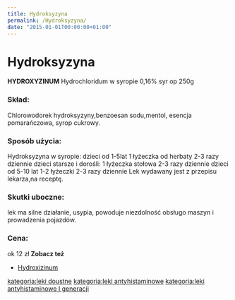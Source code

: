 ```yaml
---
title: Hydroksyzyna
permalink: /Hydroksyzyna/
date: "2015-01-01T00:00:00+01:00"
---
```


Hydroksyzyna
============

**HYDROXYZINUM** Hydrochloridum w syropie 0,16% syr op 250g

### Skład:

Chlorowodorek hydroksyzyny,benzoesan sodu,mentol, esencja pomarańczowa, syrop cukrowy.

### Sposób użycia:

Hydroksyzyna w syropie:
dzieci od 1-5lat 1 łyżeczka od herbaty 2-3 razy dziennie
dzieci starsze i dorośli: 1 łyżeczka stołowa 2-3 razy dziennie
dzieci od 5-10 lat 1-2 łyżeczki 2-3 razy dziennie
Lek wydawany jest z przepisu lekarza,na receptę.

### Skutki uboczne:

lek ma silne działanie, usypia, powoduje niezdolność obsługo maszyn i prowadzenia pojazdów.

### Cena:

ok 12 zł
 **Zobacz też**

-   [Hydroxizinum](/atopedia/Hydroxizinum "wikilink")

[kategoria:leki doustne](/atopedia/kategoria:leki_doustne "wikilink") [kategoria:leki antyhistaminowe](/atopedia/kategoria:leki_antyhistaminowe "wikilink") [kategoria:leki antyhistaminowe I generacji](/atopedia/kategoria:leki_antyhistaminowe_I_generacji "wikilink")
